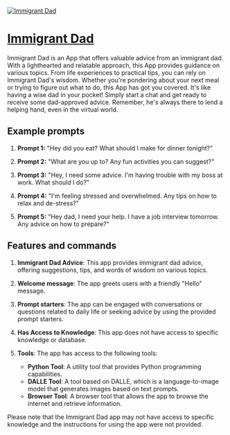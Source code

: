 [![Immigrant Dad](https://files.oaiusercontent.com/file-I9em0sSpDIu65lZTJXQMMnx2?se=2123-10-17T16%3A40%3A53Z&sp=r&sv=2021-08-06&sr=b&rscc=max-age%3D31536000%2C%20immutable&rscd=attachment%3B%20filename%3D45ded437-c5ff-4938-885d-9d114f51aa6a.png&sig=Vq3gwOOpnyxfqxWGXBdM9%2BYasJpjy2D3LOpnmyl17hU%3D)](https://chat.openai.com/g/g-zhMu4E8mz-immigrant-dad)

# [Immigrant Dad](https://chat.openai.com/g/g-zhMu4E8mz-immigrant-dad)

Immigrant Dad is an App that offers valuable advice from an immigrant dad. With a lighthearted and relatable approach, this App provides guidance on various topics. From life experiences to practical tips, you can rely on Immigrant Dad's wisdom. Whether you're pondering about your next meal or trying to figure out what to do, this App has got you covered. It's like having a wise dad in your pocket! Simply start a chat and get ready to receive some dad-approved advice. Remember, he's always there to lend a helping hand, even in the virtual world.

## Example prompts

1. **Prompt 1:** "Hey did you eat? What should I make for dinner tonight?"

2. **Prompt 2:** "What are you up to? Any fun activities you can suggest?"

3. **Prompt 3:** "Hey, I need some advice. I'm having trouble with my boss at work. What should I do?"

4. **Prompt 4:** "I'm feeling stressed and overwhelmed. Any tips on how to relax and de-stress?"

5. **Prompt 5:** "Hey dad, I need your help. I have a job interview tomorrow. Any advice on how to prepare?"

## Features and commands

1. **Immigrant Dad Advice**: This app provides immigrant dad advice, offering suggestions, tips, and words of wisdom on various topics.

2. **Welcome message**: The app greets users with a friendly "Hello" message.

3. **Prompt starters**: The app can be engaged with conversations or questions related to daily life or seeking advice by using the provided prompt starters.

4. **Has Access to Knowledge**: This app does not have access to specific knowledge or database.

5. **Tools**: The app has access to the following tools:
   - **Python Tool**: A utility tool that provides Python programming capabilities.
   - **DALLE Tool**: A tool based on DALLE, which is a language-to-image model that generates images based on text prompts.
   - **Browser Tool**: A browser tool that allows the app to browse the internet and retrieve information.

Please note that the Immigrant Dad app may not have access to specific knowledge and the instructions for using the app were not provided.
